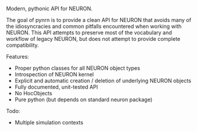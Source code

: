 Modern, pythonic API for NEURON.

The goal of pynrn is to provide a clean API for NEURON that avoids many of
the idiosyncracies and common pitfalls encountered when working with NEURON.
This API attempts to preserve most of the vocabulary and workflow of legacy 
NEURON, but does not attempt to provide complete compatibility. 

Features:

* Proper python classes for all NEURON object types
* Introspection of NEURON kernel 
* Explicit and automatic creation / deletion of underlying NEURON objects
* Fully documented, unit-tested API
* No HocObjects
* Pure python (but depends on standard neuron package)

Todo:
* Multiple simulation contexts


